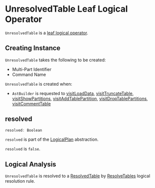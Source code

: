 # UnresolvedTable Leaf Logical Operator

`UnresolvedTable` is a [leaf logical operator](LeafNode.md).

## Creating Instance

`UnresolvedTable` takes the following to be created:

* <span id="multipartIdentifier"> Multi-Part Identifier
* <span id="commandName"> Command Name

`UnresolvedTable` is created when:

* `AstBuilder` is requested to [visitLoadData](../sql/AstBuilder.md#visitLoadData), [visitTruncateTable](../sql/AstBuilder.md#visitTruncateTable), [visitShowPartitions](../sql/AstBuilder.md#visitShowPartitions), [visitAddTablePartition](../sql/AstBuilder.md#visitAddTablePartition), [visitDropTablePartitions](../sql/AstBuilder.md#visitDropTablePartitions), [visitCommentTable](../sql/AstBuilder.md#visitCommentTable)

## <span id="resolved"> resolved

```scala
resolved: Boolean
```

`resolved` is part of the [LogicalPlan](LogicalPlan.md#resolved) abstraction.

`resolved` is `false`.

## Logical Analysis

`UnresolvedTable` is resolved to a [ResolvedTable](ResolvedTable.md) by [ResolveTables](../logical-analysis-rules/ResolveTables.md) logical resolution rule.
